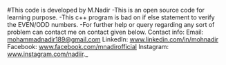 #This code is developed by M.Nadir
-This is an open source code for learning purpose.
-This c++ program is bad on if else statement to verify the EVEN/ODD numbers.
-For further help or query regarding any sort of problem can contact me on contact given below.
Contact info:
Email: mohammadnadir189@gmail.com
LinkedIn: www.linkedin.com/in/mohnadir
Facebook: www.facebook.com/mnadirofficial
Instagram: www.instagram.com/nadiir._
